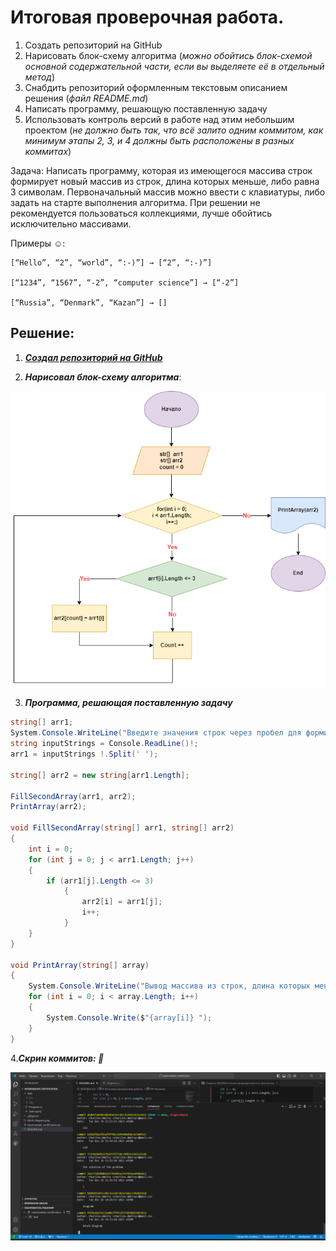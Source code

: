 # Итоговая проверочная работа.

1. Создать репозиторий на GitHub
2. Нарисовать блок-схему алгоритма (*можно обойтись блок-схемой основной содержательной части, если вы выделяете её в отдельный метод*)
3. Снабдить репозиторий оформленным текстовым описанием решения (*файл README.md*)
4. Написать программу, решающую поставленную задачу
5. Использовать контроль версий в работе над этим небольшим проектом (*не должно быть так, что всё залито одним коммитом, как минимум этапы 2, 3, и 4 должны быть расположены в разных коммитах*)

Задача: Написать программу, которая из имеющегося массива строк формирует новый массив из строк, длина которых меньше, либо равна 3 символам. Первоначальный массив можно ввести с клавиатуры, либо задать на старте выполнения алгоритма. При решении не рекомендуется пользоваться коллекциями, лучше обойтись исключительно массивами.

Примеры :relaxed::

```
[“Hello”, “2”, “world”, “:-)”] → [“2”, “:-)”]

[“1234”, “1567”, “-2”, “computer science”] → [“-2”]

[“Russia”, “Denmark”, “Kazan”] → [] 
```

## Решение:

1. ***[Создал репозиторий на GitHub](https://github.com/dmitrycd838/intermediate-certification.git)***

2. ***Нарисовал блок-схему алгоритма***: 

![](Block-diagram.png)

3. ***Программа, решающая поставленную задачу***

```C#
string[] arr1;
System.Console.WriteLine("Введите значения строк через пробел для формирования первоначального массива: ");
string inputStrings = Console.ReadLine()!;
arr1 = inputStrings !.Split(' ');

string[] arr2 = new string[arr1.Length];

FillSecondArray(arr1, arr2);
PrintArray(arr2);

void FillSecondArray(string[] arr1, string[] arr2)
{
    int i = 0;
    for (int j = 0; j < arr1.Length; j++)
    {
        if (arr1[j].Length <= 3)
            {
                arr2[i] = arr1[j];
                i++;
            }
    }
}

void PrintArray(string[] array)
{
    System.Console.WriteLine("Вывод массива из строк, длина которых меньше либо равна 3 символам: ");
    for (int i = 0; i < array.Length; i++)
    {
        System.Console.Write($"{array[i]} ");
    }
}
```

4.***Скрин коммитов: :calling:***

![](Commit.png)